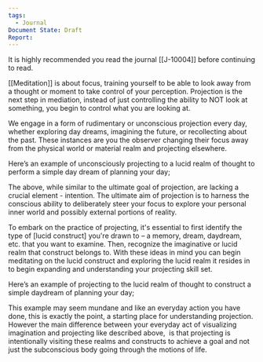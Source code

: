 ```yaml
---
tags:
  - Journal
Document State: Draft
Report:
---
```

It is highly recommended you read the journal [[J-10004]] before continuing to read.

[[Meditation]] is about focus, training yourself to be able to look away from a thought or moment to take control of your perception. Projection is the next step in mediation, instead of just controlling the ability to NOT look at something, you begin to control what you are looking at.

  

We engage in a form of rudimentary or unconscious projection every day, whether exploring day dreams, imagining the future, or recollecting about the past. These instances are you the observer changing their focus away from the physical world or material realm and projecting elsewhere. 

  

Here’s an example of unconsciously projecting to a lucid realm of thought to perform a simple day dream of planning your day;

  

  

The above, while similar to the ultimate goal of projection, are lacking a crucial element - intention. The ultimate aim of projection is to harness the conscious ability to deliberately steer your focus to explore your personal inner world and possibly external portions of reality.

  

To embark on the practice of projecting, it's essential to first identify the type of [lucid construct] you're drawn to – a memory, dream, daydream, etc. that you want to examine. Then, recognize the imaginative or lucid realm that construct belongs to. With these ideas in mind you can begin meditating on the lucid construct and exploring the lucid realm it resides in to begin expanding and understanding your projecting skill set.

  

Here’s an example of projecting to the lucid realm of thought to construct a simple daydream of planning your day;

  

This example may seem mundane and like an everyday action you have done, this is exactly the point, a starting place for understanding projection. However the main difference between your everyday act of visualizing imagination and projecting like described above,  is that projecting is intentionally visiting these realms and constructs to achieve a goal and not just the subconscious body going through the motions of life.
